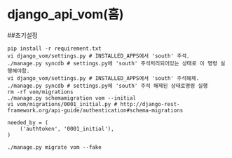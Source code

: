 django_api_vom(흠)
==============

##초기설정

    pip install -r requirement.txt
    vi django_vom/settings.py # INSTALLED_APPS에서 'south' 주석.
    ./manage.py syncdb # settings.py에 'south' 주석처리되어있는 상태로 이 명령 실행해야함.
    vi django_vom/settings.py # INSTALLED_APPS에서 'south' 주석해제.
    ./manage.py syncdb # settings.py에 'south' 주석 해제된 상태로명령 실행
    rm -rf vom/migrations
    ./manage.py schemamigration vom --initial
    vi vom/migrations/0001_initial.py # http://django-rest-framework.org/api-guide/authentication#schema-migrations
    
    needed_by = (
        ('authtoken', '0001_initial'),
    )
    
    ./manage.py migrate vom --fake
